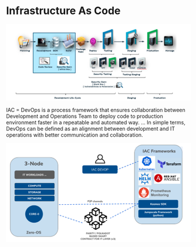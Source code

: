 # Infrastructure As Code

![](img/iac_overview.jpg)

IAC = DevOps is a process framework that ensures collaboration between Development and Operations Team to deploy code to production environment faster in a repeatable and automated way. ... In simple terms, DevOps can be defined as an alignment between development and IT operations with better communication and collaboration.


![](img/smartcontract_iac.jpg)

<!-- 